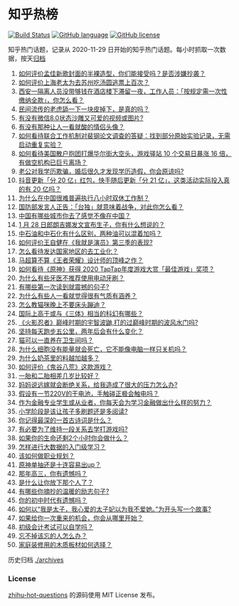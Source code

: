 # 知乎热榜
[![Build Status](https://github.com/ToWeLong/zhihu-hot-questions/workflows/CI/badge.svg)](https://github.com/ToWeLong/zhihu-hot-questions/actions)
[![GitHub language](https://img.shields.io/badge/language-golang-orange.svg)](https://golang.org/)
[![GitHub license](https://img.shields.io/github/license/ToWeLong/zhihu-hot-questions)](https://github.com/ToWeLong/zhihu-hot-questions/blob/main/LICENSE)

知乎热门话题，记录从 2020-11-29 日开始的知乎热门话题。每小时抓取一次数据，按天[归档](./archives)

<!-- BEGIN -->

1. [如何评价孟佳新歌封面的半裸造型，你们能接受吗？是否涉嫌抄袭？](https://www.zhihu.com/question/441630051)
1. [如何评价上海老太为去苏州吃汤圆逃票上百次？](https://www.zhihu.com/question/441465968)
1. [西安一隔离人员没带够钱在酒店楼下滞留一夜，工作人员：「按规定需一次性缴纳全款」，你怎么看？](https://www.zhihu.com/question/441416399)
1. [民间流传的老虎舔一下一块皮掉下，是真的吗？](https://www.zhihu.com/question/440186147)
1. [有没有微信8.0状态沙雕又可爱的视频或图片?](https://www.zhihu.com/question/441253090)
1. [有没有那种让人一看就酸的情侣头像？](https://www.zhihu.com/question/432753689)
1. [如何看待联合工作机制对裴钢论文调查的答疑：找到部分原始实验记录，无需启动重复实验？](https://www.zhihu.com/question/441750359)
1. [如何看待美国散户抱团打爆华尔街大空头，游戏驿站 10 个交易日暴涨 16 倍，有做空机构已巨亏离场？](https://www.zhihu.com/question/441605142)
1. [老公对我学历欺骗，婚后很久才发现学历造假，你会原谅吗?](https://www.zhihu.com/question/347657075)
1. [抖音更新「分 20 亿」红包，快手随后更新「分 21 亿」，这类活动实际投入真的有 20 亿吗？](https://www.zhihu.com/question/441453090)
1. [为什么在中国很难普遍执行八小时双休工作制？](https://www.zhihu.com/question/441330415)
1. [国防部发言人正告：「台独」就意味着战争，对此你怎么看？](https://www.zhihu.com/question/441675150)
1. [中国有哪些城市你去了感觉不像在中国？](https://www.zhihu.com/question/441522495)
1. [1 月 28 日郎朗吉娜发文宣布生子，你有什么想说的？](https://www.zhihu.com/question/441716137)
1. [中石油和中石化有什么区别，两种油可以混着加吗？](https://www.zhihu.com/question/349457216)
1. [如何评价王自健在《我就是演员》第三季的表现?](https://www.zhihu.com/question/434577571)
1. [怎么看待发达国家地区的去工业化？](https://www.zhihu.com/question/440112836)
1. [马超算不算《王者荣耀》设计师的顶峰之作？](https://www.zhihu.com/question/406602884)
1. [如何看待《原神》获得 2020 TapTap年度游戏大赏「最佳游戏」奖项？](https://www.zhihu.com/question/441707802)
1. [为什么有些牙医不推荐使用电动牙刷？](https://www.zhihu.com/question/364359077)
1. [有哪些第一次读到就震撼的句子?](https://www.zhihu.com/question/328988589)
1. [为什么有些人一看就觉得很有气质有涵养？](https://www.zhihu.com/question/283957149)
1. [怎么教猫咪晚上不要床头蹦迪？](https://www.zhihu.com/question/440770837)
1. [国际上高于或与《三体》相当的科幻有哪些？](https://www.zhihu.com/question/441182628)
1. [《火影忍者》巅峰时期的宇智波鼬,打的过巅峰时期的波风水门吗?](https://www.zhihu.com/question/441235998)
1. [坚持每天跑步五公里，两年后会有什么变化？](https://www.zhihu.com/question/418315082)
1. [猫可以一直养在卫生间吗？](https://www.zhihu.com/question/439219924)
1. [为什么细胞没有能量就会死亡，它不能像电脑一样只关机吗？](https://www.zhihu.com/question/441076083)
1. [为什么奶茶里的料越加越多？](https://www.zhihu.com/question/435709314)
1. [如何评价《鬼谷八荒》这款游戏？](https://www.zhihu.com/question/441544416)
1. [一胎和二胎相差几岁比较好？](https://www.zhihu.com/question/440730945)
1. [妈妈说远嫁就会断绝关系，给我造成了很大的压力怎么办?](https://www.zhihu.com/question/430789524)
1. [假设有一节220V的干电池，手触碰正极会触电吗？](https://www.zhihu.com/question/20855154)
1. [作为金融专业学生或从业者，你每天会为学习金融做出什么样的努力？](https://www.zhihu.com/question/28141300)
1. [小学阶段是该让孩子多刷题还是多阅读?](https://www.zhihu.com/question/387030054)
1. [你记得最深的一首古诗词是什么？](https://www.zhihu.com/question/440629210)
1. [有必要为了维持一段关系去学打游戏吗?](https://www.zhihu.com/question/440873641)
1. [如果你的生命还剩2个小时你会做什么？](https://www.zhihu.com/question/316418398)
1. [怎样进行大数据的入门级学习？](https://www.zhihu.com/question/24761255)
1. [该如何做职业规划？](https://www.zhihu.com/question/28100265)
1. [原神单抽还是十连容易出up？](https://www.zhihu.com/question/439745553)
1. [那年高三，你有遗憾吗？](https://www.zhihu.com/question/440871135)
1. [是什么让你放下那个人了？](https://www.zhihu.com/question/431952801)
1. [有哪些你摘抄的温暖的励志句子?](https://www.zhihu.com/question/435739334)
1. [你的初中时代有遗憾吗？](https://www.zhihu.com/question/440022838)
1. [如何以“我是太子，我心爱的太子妃以为我不爱她。”为开头写一个故事?](https://www.zhihu.com/question/436928870)
1. [如果给你一次重来的机会，你会从哪里开始？](https://www.zhihu.com/question/440803954)
1. [初级会计考试可以自学吗？](https://www.zhihu.com/question/35450779)
1. [忘不掉该忘的人怎么办？](https://www.zhihu.com/question/433533781)
1. [家庭装修用的木质板材如何选择？](https://www.zhihu.com/question/20670917)

<!-- END -->

历史归档 [./archives](./archives)


### License
[zhihu-hot-questions](https://github.com/towelong/zhihu-hot-questions) 的源码使用 MIT License 发布。
